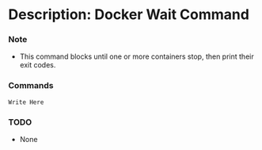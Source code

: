 # Description: Docker Wait Command

### Note
* This command blocks until one or more containers stop, then print their exit codes.

### Commands
```
Write Here
```

### TODO
* None
